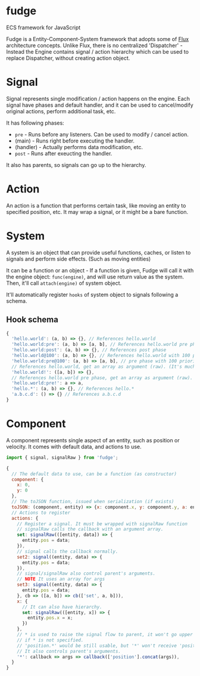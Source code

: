 # fudge
ECS framework for JavaScript

Fudge is a Entity-Component-System framework that adopts some of
[Flux](https://facebook.github.io/flux/) architecture concepts.
Unlike Flux, there is no centralized 'Dispatcher' - Instead the Engine contains
signal / action hierarchy which can be used to replace Dispatcher, without
creating action object.

# Signal
Signal represents single modification / action happens on the engine.
Each signal have phases and default handler, and it can be used to cancel/modify
original actions, perform additional task, etc.

It has following phases:

- `pre` - Runs before any listeners. Can be used to modify / cancel action.
- (main) - Runs right before executing the handler.
- (handler) - Actually performs data modification, etc.
- `post` - Runs after exeucting the handler.

It also has parents, so signals can go up to the hierarchy.

# Action
An action is a function that performs certain task, like moving an entity to
specified position, etc. It may wrap a signal, or it might be a bare function.

# System
A system is an object that can provide useful functions, caches, or listen
to signals and perform side effects. (Such as moving entities)

It can be a function or an object - If a function is given, Fudge will call
it with the engine object: `func(engine)`, and will use return value as the
system. Then, it'll call `attach(engine)` of system object.

It'll automatically register `hooks` of system object to signals following a
schema.

## Hook schema
```js
{
  'hello.world': (a, b) => {}, // References hello.world
  'hello.world:pre': (a, b) => [a, b], // References hello.world pre phase
  'hello.world:post': (a, b) => {}, // References post phase
  'hello.world@100': (a, b) => {}, // References hello.world with 100 priority
  'hello.world:pre@100': (a, b) => [a, b], // pre phase with 100 priority
  // References hello.world, get an array as argument (raw). (It's much faster)
  'hello.world!': ([a, b]) => {},
  // References hello.world pre phase, get an array as argument (raw).
  'hello.world:pre!': a => a,
  'hello.*': (a, b) => {}, // References hello.*
  'a.b.c.d': () => {} // References a.b.c.d
}
```

# Component
A component represents single aspect of an entity, such as position or velocity.
It comes with default data, and actions to use.

```js
import { signal, signalRaw } from 'fudge';

{
  // The default data to use, can be a function (as constructor)
  component: {
    x: 0,
    y: 0
  },
  // The toJSON function, issued when serialization (if exists)
  toJSON: (component, entity) => {x: component.x, y: component.y, a: entity.id},
  // Actions to register
  actions: {
    // Register a signal. It must be wrapped with signalRaw function
    // signalRaw calls the callback with an argument array.
    set: signalRaw(([entity, data]) => {
      entity.pos = data;
    }),
    // signal calls the callback normally.
    set2: signal((entity, data) => {
      entity.pos = data;
    }),
    // signal/signalRaw also control parent's arguments.
    // NOTE It uses an array for args
    set3: signal((entity, data) => {
      entity.pos = data;
    }, cb => ([a, b]) => cb(['set', a, b])),
    x: {
      // It can also have hierarchy.
      set: signalRaw(([entity, x]) => {
        entity.pos.x = x;
      })
    },
    // * is used to raise the signal flow to parent, it won't go upper level
    // if * is not specified.
    // 'position.*' would be still usable, but '*' won't receive 'position.*'.
    // It also controls parent's arguments.
    '*': callback => args => callback(['position'].concat(args)),
  }
}
```
